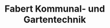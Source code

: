 ---
title: "Fabert Kommunal- und Gartentechnik"
url: /genthin/fabert-kommunal-und-gartentechnik/
shop: Platzpflege
---
